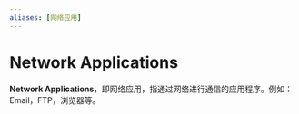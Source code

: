 ```yaml
---
aliases: [网络应用]
---
```


# Network Applications
**Network Applications**，即网络应用，指通过网络进行通信的应用程序。例如：Email，FTP，浏览器等。
